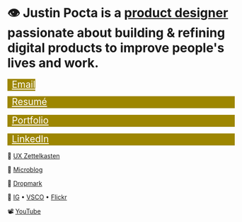 
# 👁  **Justin Pocta** is a [product designer](https://www.figma.com/proto/j6oPb6ZL9B0lim6imMfAog/Product-Design-Portfolio-of-Justin-Pocta?page-id=0%3A1&node-id=26%3A1007&viewport=-10%2C367%2C0.03526170924305916&scaling=min-zoom) passionate about building & refining digital products to improve people's lives and work.

<a href="mailto:howdy@justinpocta.com" style="inline-display:block;width:100%;font-size:1.5em; padding-bottom:0.1em; border-bottom:1px solid #eaecef; background-color:#9D8600;padding-left:10px;color:#fff;">Email</a>

<a href="https://github.com/justinpocta/howdy/raw/master/2022-Pocta-Resume.pdf" style="display:inline-block;width:100%;font-size:1.5em; padding-bottom:0.1em; border-bottom:1px solid #eaecef; background-color:#9D8600;padding-left:10px;color:#fff;">Resumé</a>

<a href="https://www.figma.com/proto/j6oPb6ZL9B0lim6imMfAog/Product-Design-Portfolio-of-Justin-Pocta?page-id=0%3A1&node-id=26%3A1007&viewport=-10%2C367%2C0.03526170924305916&scaling=min-zoom" style="display:block;width:100%;font-size:1.5em; padding-bottom:0.1em; border-bottom:1px solid #eaecef; background-color:#9D8600;padding-left:10px;color:#fff;">Portfolio</a>

<a href="http://linkedin.com/in/justinpocta" style="display:block;width:100%;font-size:1.5em; padding-bottom:0.1em; border-bottom:1px solid #eaecef; background-color:#9D8600;padding-left:10px;color:#fff;">LinkedIn</a>

🧠 [UX Zettelkasten](https://zettelkasten.justinpocta.com)

📝 [Microblog](../notes)

📌 [Dropmark](https://justinpocta.dropmark.com)

📸 [IG](https://instagram/juxtinp/) • [VSCO](https://vsco.co/justinpocta/) • [Flickr](https://flickr.com/justinpocta/)

📽 [YouTube](http://youtube.com/justinpocta)